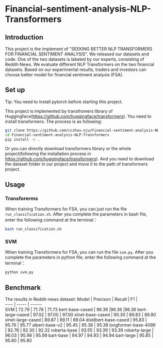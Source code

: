 # Financial-sentiment-analysis-NLP-Transformers

## Introduction
This project is the implement of "SEEKING BETTER NLP TRANSFORMERS FOR FINANCIAL SENTIMENT ANALYSIS". We released our datasets and code. One of the two datasets is labeled by our experts, consisting of Reddit-News. We evaluate different NLP Transformers on the two financial datasets. Based on our experimental results, traders and investors can choose better model for financial sentiment analysis (FSA). 

## Set up
Tip: You need to install pytorch before starting this project.

This project is implemented by transfromers library of Huggingface(https://github.com/huggingface/transformers). You need to install transformers. The process is as following:

```bash
git clone https://github.com/cczhou-nju/Financial-sentiment-analysis-NLP-Transformers.git
cd Financial-sentiment-analysis-NLP-Transformers
pip install -e .
```

Or you can directly download transformers library or the whole project(following the installation process in https://github.com/huggingface/transformers). And you need to download the dataset folder in our project and move it to the path of transformers project. 

## Usage
### Transforerms
When training Transformers for FSA, you can just run the file `run_classification.sh`. After you complete the parameters in bash file, enter the following command at the terminal：

```bash
bash run_classification.sh
```

### SVM
When training Transformers for FSA, you can run the file `svm.py`. After you complete the parameters in python file, enter the following command at the terminal：

```python
python svm.py
```

## Benchmark
The results in Reddit-news dataset:
 Model  | Precison  | Recall  | F1  |  
 ---- | ----- | ------  
 SVM  | 72.79  | 71.78  | 71.73
 bert-base-cased  | 96.39  |96.36  |96.36
 bert-large-cased  | 97.02  | 97.00  | 97.00
 xlnet-base-cased  | 90.30  | 89.83  | 89.80
 xlnet-large-cased  | 89.87  | 89.11  | 89.04
 distilbert-base-cased  | 95.83  | 95.76  | 95.77
 albert-base-v2  | 95.45  | 95.38  | 95.38
 longformer-base-4096  | 92.76  | 92.30  | 92.32
 roberta-base  | 93.55  | 93.39  | 93.39
 roberta-large  | 96.03  | 95.98  | 95.99
 bart-base  | 94.97  | 94.93  | 94.94
 bart-large  | 95.85  | 95.80  | 95.80
 
